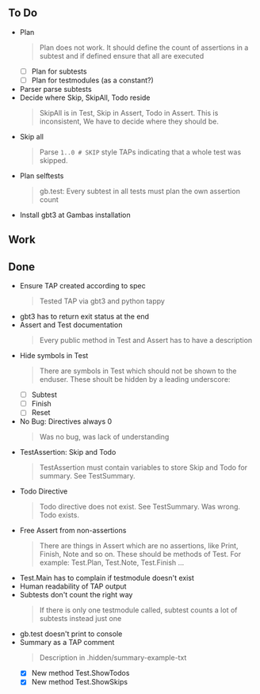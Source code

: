 ## To Do

- Plan
    > Plan does not work. It should define the  count of assertions in a subtest and if  defined ensure that all are executed
    * [ ] Plan for subtests
    * [ ] Plan for testmodules (as a constant?)
- Parser parse subtests
- Decide where Skip, SkipAll, Todo reside
    > SkipAll is in Test, Skip in Assert, Todo in Assert. This is inconsistent, We have to decide where they should be.
- Skip all
    > Parse `1..0 # SKIP` style TAPs indicating that a whole test was skipped.
- Plan selftests
    > gb.test: Every subtest in all tests must plan the own assertion count
- Install gbt3 at Gambas installation

## Work


## Done

- Ensure TAP created according to  spec
    > Tested TAP via gbt3 and python tappy
- gbt3 has to return exit status at the end
- Assert and Test documentation
    > Every public method in Test and Assert has to have a description
- Hide symbols in Test
    > There are symbols in Test which should not be shown to the enduser. These shoult be hidden by a leading underscore:
    * [ ] Subtest
    * [ ] Finish
    * [ ] Reset
- No Bug: Directives always 0
    > Was no bug, was lack of understanding
- TestAssertion: Skip and Todo
    > TestAssertion must contain variables to store Skip and Todo for summary. See TestSummary.
- Todo Directive
    > Todo directive does not exist. See TestSummary. Was wrong. Todo exists.
- Free Assert from non-assertions
    > There are things in Assert which are no assertions, like Print, Finish, Note and so on. These should be methods of Test. For example: Test.Plan, Test.Note, Test.Finish ...
- Test.Main has to complain if testmodule doesn't exist
- Human readability of TAP output
- Subtests don't count the right way
    > If there is only one testmodule called, subtest counts a lot of subtests instead just one
- gb.test doesn't print to console
- Summary as a TAP comment
    > Description in .hidden/summary-example-txt
    * [x] New method Test.ShowTodos
    * [x] New method Test.ShowSkips
